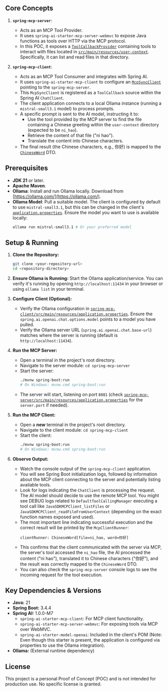 ## Core Concepts

1.  **`spring-mcp-server`**:
    *   Acts as an MCP Tool Provider.
    *   It uses `spring-ai-starter-mcp-server-webmvc` to expose Java functions as tools over HTTP via the MCP protocol.
    *   In this POC, it exposes a [`ToolCallbackProvider`](spring-mcp-server/src/main/java/com/sngular/poc/spring_mcp/server/McpServerConfiguration.java) containing tools to interact with files located in [`src/main/resources/user-context`](spring-mcp-server/src/main/resources/user-context). Specifically, it can list and read files in that directory.

2.  **`spring-mcp-client`**:
    *   Acts as an MCP Tool Consumer and integrates with Spring AI.
    *   It uses `spring-ai-starter-mcp-client` to configure an [`McpSyncClient`](spring-mcp-client/src/main/java/com/sngular/poc/spring_mcp/client/McpClientConfiguration.java) pointing to the `spring-mcp-server`.
    *   This `McpSyncClient` is registered as a `ToolCallback` source within the Spring AI `ChatClient`.
    *   The client application connects to a local Ollama instance (running a `mistral-small3.1` model) to process prompts.
    *   A specific prompt is sent to the AI model, instructing it to:
        *   Use the tool provided by the MCP server to find the file containing a Chinese greeting within the `user-context` directory (expected to be `ni_hao`).
        *   Retrieve the content of that file ("ni hao").
        *   Translate the content into Chinese characters.
    *   The final result (the Chinese characters, e.g., 你好) is mapped to the [`ChineseWord`](spring-mcp-client/src/main/java/com/sngular/poc/spring_mcp/dto/ChineseWord.java) DTO.

## Prerequisites

*   **JDK 21** or later.
*   **Apache Maven**.
*   **Ollama**: Install and run Ollama locally. Download from [https://ollama.com/](https://ollama.com/).
*   **Ollama Model**: Pull a suitable model. The client is configured by default to use `mistral-small3.1`, but this can be changed in the client's [`application.properties`](spring-mcp-client/src/main/resources/application.properties). Ensure the model you want to use is available locally:
    ```bash
    ollama run mistral-small3.1 # Or your preferred model
    ```

## Setup & Running

1.  **Clone the Repository:**
    ```bash
    git clone <your-repository-url>
    cd <repository-directory>
    ```

2.  **Ensure Ollama is Running:**
    Start the Ollama application/service. You can verify it's running by opening `http://localhost:11434` in your browser or using `ollama list` in your terminal.

3.  **Configure Client (Optional):**
    *   Verify the Ollama configuration in [`spring-mcp-client/src/main/resources/application.properties`](spring-mcp-client/src/main/resources/application.properties). Ensure the `spring.ai.openai.chat.options.model` points to a model you have pulled.
    *   Verify the Ollama server URL (`spring.ai.openai.chat.base-url`) matches where the server is running (default is `http://localhost:11434`).

4.  **Run the MCP Server:**
    *   Open a terminal in the project's root directory.
    *   Navigate to the server module: `cd spring-mcp-server`
    *   Start the server:
        ```bash
        ./mvnw spring-boot:run
        # On Windows: mvnw.cmd spring-boot:run
        ```
    *   The server will start, listening on port `8081` (check [`spring-mcp-server/src/main/resources/application.properties`](spring-mcp-server/src/main/resources/application.properties) for the `server.port` if needed).

5.  **Run the MCP Client:**
    *   Open a **new** terminal in the project's root directory.
    *   Navigate to the client module: `cd spring-mcp-client`
    *   Start the client:
        ```bash
        ./mvnw spring-boot:run
        # On Windows: mvnw.cmd spring-boot:run
        ```

6.  **Observe Output:**
    *   Watch the console output of the `spring-mcp-client` application.
    *   You will see Spring Boot initialization logs, followed by information about the MCP client connecting to the server and potentially listing available tools.
    *   Look for logs indicating the `ChatClient` is processing the request. The AI model should decide to use the remote MCP tool. You might see DEBUG logs related to `DefaultToolCallingManager` executing a tool call like `JavaSDKMCPClient_listFiles` or `JavaSDKMCPClient_readFileFromUserContext` (depending on the exact function names exposed and used).
    *   The most important line indicating successful execution and the correct result will be printed by the `McpClientRunner`:
        ```
        clientRunner: ChineseWord[file=ni_hao, word=你好]
        ```
    *   This confirms that the client communicated with the server via MCP, the server's tool accessed the `ni_hao` file, the AI processed the content ("ni hao"), translated it to Chinese characters ("你好"), and the result was correctly mapped to the `ChineseWord` DTO.
    *   You can also check the `spring-mcp-server` console logs to see the incoming request for the tool execution.

## Key Dependencies & Versions

*   **Java:** 21
*   **Spring Boot:** 3.4.4
*   **Spring AI:** 1.0.0-M7
    *   `spring-ai-starter-mcp-client`: For MCP client functionality.
    *   `spring-ai-starter-mcp-server-webmvc`: For exposing tools via MCP over WebMVC.
    *   `spring-ai-starter-model-openai`: Included in the client's POM (Note: Even though this starter is present, the application is configured via properties to use the Ollama integration).
*   **Ollama:** (External runtime dependency)

## License

This project is a personal Proof of Concept (POC) and is not intended for production use. No specific license is granted.